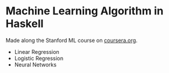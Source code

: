 # Machine Learning Algorithm in Haskell

Made along the Stanford ML course on [coursera.org](http://coursera.org).

- Linear Regression
- Logistic Regression
- Neural Networks
